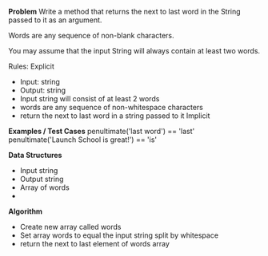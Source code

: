 **Problem**
Write a method that returns the next to last word in the String passed to it as an argument.

Words are any sequence of non-blank characters.

You may assume that the input String will always contain at least two words.

Rules:
Explicit
  - Input: string
  - Output: string
  - Input string will consist of at least 2 words
  - words are any sequence of non-whitespace characters
  - return the next to last word in a string passed to it
Implicit


**Examples / Test Cases**
penultimate('last word') == 'last'
penultimate('Launch School is great!') == 'is'

**Data Structures**
- Input string
- Output string
- Array of words
- 
**Algorithm**
- Create new array called words
- Set array words to equal the input string split by whitespace
- return the next to last element of words array